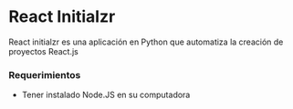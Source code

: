 # React Initialzr

React initialzr es una aplicación en Python que automatiza la creación de proyectos React.js

### Requerimientos

- Tener instalado Node.JS en su computadora
